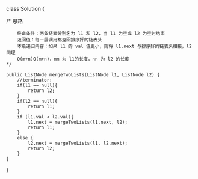 
class Solution {

   /* 
   思路

        终止条件：两条链表分别名为 l1 和 l2，当 l1 为空或 l2 为空时结束
        返回值：每一层调用都返回排序好的链表头
        本级递归内容：如果 l1 的 val 值更小，则将 l1.next 与排序好的链表头相接，l2 同理
        O(m+n)O(m+n)，mm 为 l1的长度，nn 为 l2 的长度
    */

    public ListNode mergeTwoLists(ListNode l1, ListNode l2) {
        //terminator:
        if(l1 == null){
            return l2;
        }
        if(l2 == null){
            return l1;
        }
        if (l1.val < l2.val){
            l1.next = mergeTwoLists(l1.next, l2);
            return l1;
        }
        else {
            l2.next = mergeTwoLists(l1, l2.next);
            return l2;
        }
    }
}